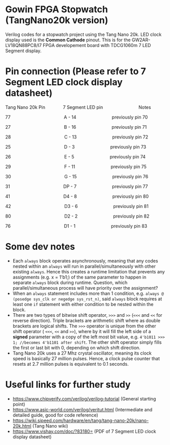 # Gowin FPGA Stopwatch (TangNano20k version)
 Verilog codes for a stopwatch project using the Tang Nano 20k. LED clock display used is the **Common Cathode** pinout. This is for the GW2AR-LV18QN88PC8/I7 FPGA developement board with TDCG1060m 7 LED Segment display.
 
# Pin connection (Please refer to 7 Segment LED clock display datasheet)
 Tang Nano 20k Pin&emsp;&emsp;&emsp;&emsp;7 Segment LED pin&emsp;&emsp;&emsp;&emsp;&emsp;&emsp;&emsp;&emsp;Notes
 
 77&emsp;&emsp;&emsp;&emsp;&emsp;&emsp;&emsp;&emsp;&emsp;&emsp;&emsp;&emsp;A - 14&emsp;&emsp;&emsp;&emsp;&emsp;&emsp;&emsp;&emsp;previously pin 70
 
 27&emsp;&emsp;&emsp;&emsp;&emsp;&emsp;&emsp;&emsp;&emsp;&emsp;&emsp;&emsp;B - 16&emsp;&emsp;&emsp;&emsp;&emsp;&emsp;&emsp;&emsp;previously pin 71
 
 28&emsp;&emsp;&emsp;&emsp;&emsp;&emsp;&emsp;&emsp;&emsp;&emsp;&emsp;&emsp;C - 13&emsp;&emsp;&emsp;&emsp;&emsp;&emsp;&emsp;&emsp;previously pin 72
 
 25&emsp;&emsp;&emsp;&emsp;&emsp;&emsp;&emsp;&emsp;&emsp;&emsp;&emsp;&emsp;D - 3&emsp;&emsp;&emsp;&emsp;&emsp;&emsp;&emsp;&emsp;previously pin 73
 
 26&emsp;&emsp;&emsp;&emsp;&emsp;&emsp;&emsp;&emsp;&emsp;&emsp;&emsp;&emsp;E - 5&emsp;&emsp;&emsp;&emsp;&emsp;&emsp;&emsp;&emsp;previously pin 74
 
 29&emsp;&emsp;&emsp;&emsp;&emsp;&emsp;&emsp;&emsp;&emsp;&emsp;&emsp;&emsp;F - 11&emsp;&emsp;&emsp;&emsp;&emsp;&emsp;&emsp;&emsp;previously pin 75
 
 30&emsp;&emsp;&emsp;&emsp;&emsp;&emsp;&emsp;&emsp;&emsp;&emsp;&emsp;&emsp;G - 15&emsp;&emsp;&emsp;&emsp;&emsp;&emsp;&emsp;&emsp;previously pin 76
 
 31&emsp;&emsp;&emsp;&emsp;&emsp;&emsp;&emsp;&emsp;&emsp;&emsp;&emsp;&emsp;DP - 7&emsp;&emsp;&emsp;&emsp;&emsp;&emsp;&emsp;&emsp;previously pin 77
 
 41&emsp;&emsp;&emsp;&emsp;&emsp;&emsp;&emsp;&emsp;&emsp;&emsp;&emsp;&emsp;D4 - 8&emsp;&emsp;&emsp;&emsp;&emsp;&emsp;&emsp;&emsp;previously pin 80
 
 42&emsp;&emsp;&emsp;&emsp;&emsp;&emsp;&emsp;&emsp;&emsp;&emsp;&emsp;&emsp;D3 - 6&emsp;&emsp;&emsp;&emsp;&emsp;&emsp;&emsp;&emsp;previously pin 81
 
 80&emsp;&emsp;&emsp;&emsp;&emsp;&emsp;&emsp;&emsp;&emsp;&emsp;&emsp;&emsp;D2 - 2&emsp;&emsp;&emsp;&emsp;&emsp;&emsp;&emsp;&emsp;previously pin 82
 
 76&emsp;&emsp;&emsp;&emsp;&emsp;&emsp;&emsp;&emsp;&emsp;&emsp;&emsp;&emsp;D1 - 1&emsp;&emsp;&emsp;&emsp;&emsp;&emsp;&emsp;&emsp;previously pin 83
 
 
# Some dev notes
 * Each `always` block operates asynchronously, meaning that any codes nested within an `always` will run in parallel/simultaneously with other existing `always`. Hence this creates a runtime limitation that prevents any assignments (e.g. x = 1'b1;) of the same parameter to happen in separate `always` block during runtime. Question, which parallel/simultaneous process will have priority over the assignment?
 * When an `always` statement includes more than 1 condition, e.g. `always @ (posedge sys_clk or negedge sys_rst_n)`, said `always` block requires at least one `if` statement with either condition to be nested within the block.
 * There are two types of bitwise shift operator, `>>>` and `>>` (`<<<` and `<<` for reverse direction). Triple brackets are arithmetic shift where as double brackets are logical shifts. The `>>>` operator is unique from the other shift operator ( `<<<`, `<<` and `>>`), where by it will fill the left side of a **signed** parameter with a copy of the left most bit value, e.g. `4'b1011 >>> 1; //becomes 4'b1101 after shift`. The other shift operator simply fills the first or last bit with 0, depending on which shift direction.
 * Tang Nano 20k uses a 27 Mhz crystal oscillator, meaning its clock speed is basically 27 million pulses. Hence, a clock pulse counter that resets at 2.7 million pulses is equivalent to 0.1 seconds.

# Useful links for further study
 * https://www.chipverify.com/verilog/verilog-tutorial (General starting point)
 * https://www.asic-world.com/verilog/veritut.html (Intermediate and detailed guide, good for code reference)
 * https://wiki.sipeed.com/hardware/en/tang/tang-nano-20k/nano-20k.html (Tang Nano wiki)
 * https://www.vishay.com/doc/?83180= (PDF of 7 Segment LED clock display datasheet)
